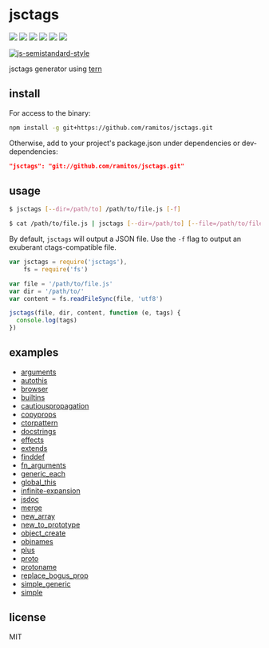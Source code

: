 # jsctags 

[![](https://img.shields.io/travis/ramitos/jsctags.svg)](https://travis-ci.org/ramitos/jsctags) [![](https://img.shields.io/codeclimate/coverage/github/ramitos/jsctags.svg)](https://codeclimate.com/github/ramitos/jsctags/coverage) [![](https://img.shields.io/npm/v/jsctags.svg)](https://www.npmjs.com/package/jsctags) [![](https://img.shields.io/david/ramitos/jsctags.svg)](https://david-dm.org/ramitos/jsctags) [![](https://img.shields.io/codeclimate/github/ramitos/jsctags.svg)](https://codeclimate.com/github/ramitos/jsctags) [![](https://img.shields.io/npm/l/jsctags.svg)](https://www.npmjs.com/package/jsctags)

[![js-semistandard-style](https://cdn.rawgit.com/flet/semistandard/master/badge.svg)](https://github.com/Flet/semistandard)

jsctags generator using [tern](https://github.com/marijnh/tern)

## install

For access to the binary:

```sh
npm install -g git+https://github.com/ramitos/jsctags.git
```

Otherwise, add to your project's package.json under dependencies or
dev-dependencies:

```json
"jsctags": "git://github.com/ramitos/jsctags.git"
```

## usage

```sh
$ jsctags [--dir=/path/to] /path/to/file.js [-f]
```

```sh
$ cat /path/to/file.js | jsctags [--dir=/path/to] [--file=/path/to/file.js] [-f]
```

By default, `jsctags` will output a JSON file. Use the `-f` flag to output an exuberant ctags-compatible file.

```js
var jsctags = require('jsctags'),
    fs = require('fs')

var file = '/path/to/file.js'
var dir = '/path/to/'
var content = fs.readFileSync(file, 'utf8')

jsctags(file, dir, content, function (e, tags) {
  console.log(tags)
})
```

## examples

 * [arguments](examples/arguments.md)
 * [autothis](examples/autothis.md)
 * [browser](examples/browser.md)
 * [builtins](examples/builtins.md)
 * [cautiouspropagation](examples/cautiouspropagation.md)
 * [copyprops](examples/copyprops.md)
 * [ctorpattern](examples/ctorpattern.md)
 * [docstrings](examples/docstrings.md)
 * [effects](examples/effects.md)
 * [extends](examples/extends.md)
 * [finddef](examples/finddef.md)
 * [fn_arguments](examples/fn_arguments.md)
 * [generic_each](examples/generic_each.md)
 * [global_this](examples/global_this.md)
 * [infinite-expansion](examples/infinite-expansion.md)
 * [jsdoc](examples/jsdoc.md)
 * [merge](examples/merge.md)
 * [new_array](examples/new_array.md)
 * [new_to_prototype](examples/new_to_prototype.md)
 * [object_create](examples/object_create.md)
 * [objnames](examples/objnames.md)
 * [plus](examples/plus.md)
 * [proto](examples/proto.md)
 * [protoname](examples/protoname.md)
 * [replace_bogus_prop](examples/replace_bogus_prop.md)
 * [simple_generic](examples/simple_generic.md)
 * [simple](examples/simple.md)


## license

MIT
